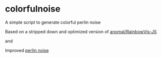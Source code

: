 # colorfulnoise
A simple script to generate colorful perlin noise

Based on a stripped down and optimized version of [anomal/RainbowVis-JS](https://github.com/anomal/RainbowVis-JS)

and 

Improved [perlin noise](http://zreference.com/canvas-perlin-noise/)
